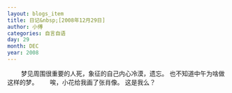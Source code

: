 ```yaml
---
layout: blogs_item
title: 日记&nbsp;[2008年12月29日]
author: 小傅
categories: 自言自语
day: 29
month: DEC
year: 2008
---
```




&nbsp;
&nbsp;
&nbsp;
&nbsp;
梦见周围很重要的人死，象征的自己内心冷漠，遗忘。
也不知道中午为啥做这样的梦。
&nbsp;
&nbsp;
&nbsp;
唉，小花给我画了张肖像。
这是我么？



